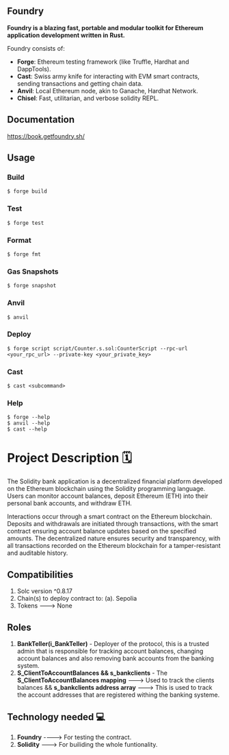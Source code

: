 ## Foundry

**Foundry is a blazing fast, portable and modular toolkit for Ethereum application development written in Rust.**

Foundry consists of:

-   **Forge**: Ethereum testing framework (like Truffle, Hardhat and DappTools).
-   **Cast**: Swiss army knife for interacting with EVM smart contracts, sending transactions and getting chain data.
-   **Anvil**: Local Ethereum node, akin to Ganache, Hardhat Network.
-   **Chisel**: Fast, utilitarian, and verbose solidity REPL.

## Documentation

https://book.getfoundry.sh/

## Usage

### Build

```shell
$ forge build
```

### Test

```shell
$ forge test
```

### Format

```shell
$ forge fmt
```

### Gas Snapshots

```shell
$ forge snapshot
```

### Anvil

```shell
$ anvil
```

### Deploy

```shell
$ forge script script/Counter.s.sol:CounterScript --rpc-url <your_rpc_url> --private-key <your_private_key>
```

### Cast

```shell
$ cast <subcommand>
```

### Help

```shell
$ forge --help
$ anvil --help
$ cast --help
```







# Project Description 🗓

The Solidity bank application is a decentralized financial platform developed on the Ethereum blockchain using the Solidity programming language. Users can monitor account balances, deposit Ethereum (ETH) into their personal bank accounts, and withdraw ETH. 

Interactions occur through a smart contract on the Ethereum blockchain. Deposits and withdrawals are initiated through transactions, with the smart contract ensuring account balance updates based on the specified amounts. The decentralized nature ensures security and transparency, with all transactions recorded on the Ethereum blockchain for a tamper-resistant and auditable history. 



## Compatibilities

1. Solc version ^0.8.17
2. Chain(s) to deploy contract to:
    (a). Sepolia
3. Tokens ---> None

## Roles 

1. **BankTeller(i_BankTeller)** - Deployer of the protocol, this is a trusted admin that is responsible for tracking account balances, changing account balances and also removing bank accounts from the banking system.
2. **S_ClientToAccountBalances &&  s_bankclients** - The **S_ClientToAccountBalances mapping** ---> Used to track the clients balances && **s_bankclients address array** ---> This is used to track the account addresses that are registered withing the banking systeme.


## Technology needed 💻
1. **Foundry** ----> For testing the contract.
2. **Solidity** ---> For builiding the whole funtionality.